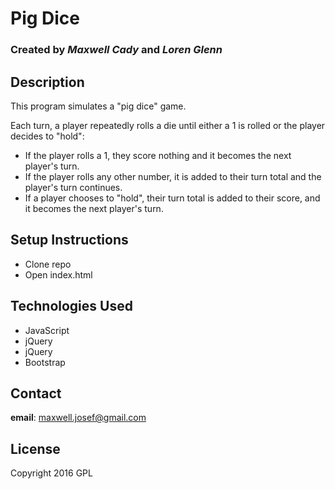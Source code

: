 # Pig Dice
### Created by _Maxwell Cady_ and _Loren Glenn_

## Description
This program simulates a "pig dice" game.

Each turn, a player repeatedly rolls a die until either a 1 is rolled or the player decides to "hold":

* If the player rolls a 1, they score nothing and it becomes the next player's turn.
* If the player rolls any other number, it is added to their turn total and the player's turn continues.
* If a player chooses to "hold", their turn total is added to their score, and it becomes the next player's turn.

## Setup Instructions
* Clone repo
* Open index.html

## Technologies Used

* JavaScript
* jQuery
* jQuery
* Bootstrap

## Contact
**email**: maxwell.josef@gmail.com

## License
Copyright 2016 GPL
